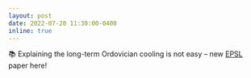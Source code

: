 ```yaml
---
layout: post
date: 2022-07-20 11:30:00-0400
inline: true
---
```


📚 Explaining the long-term Ordovician cooling is not easy – new <a href="https://www.sciencedirect.com/science/article/pii/S0012821X22003533?via%3Dihub" target="_blank" >EPSL</a> paper here!
